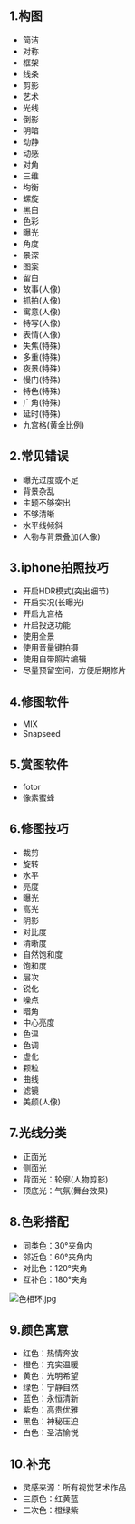## 1.构图
- 简洁
- 对称
- 框架
- 线条
- 剪影
- 艺术
- 光线
- 倒影
- 明暗
- 动静
- 动感
- 对角
- 三维
- 均衡
- 螺旋
- 黑白
- 色彩
- 曝光
- 角度
- 景深
- 图案
- 留白
- 故事(人像)
- 抓拍(人像)
- 寓意(人像)
- 特写(人像)
- 表情(人像)
- 失焦(特殊)
- 多重(特殊)
- 夜景(特殊)
- 慢门(特殊)
- 特色(特殊)
- 广角(特殊)
- 延时(特殊)
- 九宫格(黄金比例)

## 2.常见错误
- 曝光过度或不足
- 背景杂乱
- 主题不够突出
- 不够清晰
- 水平线倾斜
- 人物与背景叠加(人像)

## 3.iphone拍照技巧
- 开启HDR模式(突出细节)
- 开启实况(长曝光)
- 开启九宫格
- 开启投送功能
- 使用全景
- 使用音量键拍摄
- 使用自带照片编辑
- 尽量预留空间，方便后期修片

## 4.修图软件
- MIX
- Snapseed

## 5.赏图软件
- fotor
- 像素蜜蜂

## 6.修图技巧
- 裁剪
- 旋转
- 水平
- 亮度
- 曝光
- 高光
- 阴影
- 对比度
- 清晰度
- 自然饱和度
- 饱和度
- 层次
- 锐化
- 噪点
- 暗角
- 中心亮度
- 色温
- 色调
- 虚化
- 颗粒
- 曲线
- 滤镜
- 美颜(人像)

## 7.光线分类
- 正面光
- 侧面光
- 背面光：轮廓(人物剪影)
- 顶底光：气氛(舞台效果)

## 8.色彩搭配
- 同类色：30°夹角内
- 邻近色：60°夹角内
- 对比色：120°夹角
- 互补色：180°夹角

![色相环.jpg](https://upload-images.jianshu.io/upload_images/5548372-4ae968a16cb0ad6e.jpg?imageMogr2/auto-orient/strip%7CimageView2/2/w/500)

## 9.颜色寓意
- 红色：热情奔放
- 橙色：充实温暖
- 黄色：光明希望
- 绿色：宁静自然
- 蓝色：永恒清新
- 紫色：高贵优雅
- 黑色：神秘压迫
- 白色：圣洁愉悦

## 10.补充
- 灵感来源：所有视觉艺术作品
- 三原色：红黄蓝
- 二次色：橙绿紫